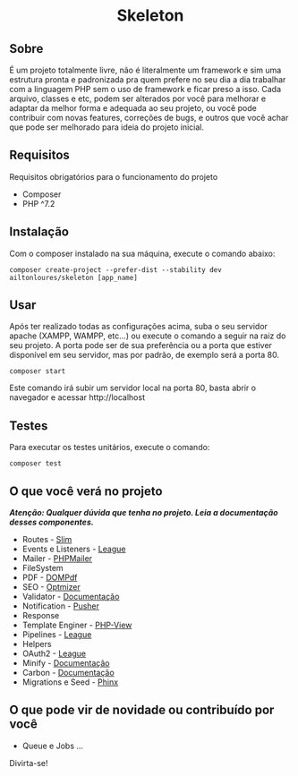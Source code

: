 <h1 align="center">Skeleton</h1>

## Sobre

É um projeto totalmente livre, não é literalmente um framework e sim uma estrutura pronta e padronizada pra quem prefere no seu dia a dia 
trabalhar com a linguagem PHP sem o uso de framework e ficar preso a isso. 
Cada arquivo, classes e etc, podem ser alterados por você para melhorar e adaptar da melhor forma e adequada ao seu projeto, 
ou você pode contribuir com novas features, correções de bugs, e outros que você achar que pode ser melhorado para ideia do projeto inicial.

## Requisitos

Requisitos obrigatórios para o funcionamento do projeto

- Composer
- PHP ^7.2

## Instalação

Com o composer instalado na sua máquina, execute o comando abaixo:

```
composer create-project --prefer-dist --stability dev ailtonloures/skeleton [app_name]
```

## Usar

Após ter realizado todas as configurações acima, suba o seu servidor apache (XAMPP, WAMPP, etc...) ou execute o comando a seguir na raiz do seu projeto.
A porta pode ser de sua preferência ou a porta que estiver disponível em seu servidor, mas por padrão, de exemplo será a porta 80.

```
composer start
```

Este comando irá subir um servidor local na porta 80, basta abrir o navegador e acessar http://localhost

## Testes

Para executar os testes unitários, execute o comando:

```
composer test
```

## O que você verá no projeto 

***Atenção: Qualquer dúvida que tenha no projeto. Leia a documentação desses componentes.***

- Routes - [Slim](http://www.slimframework.com/docs/v3/)
- Events e Listeners - [League](https://event.thephpleague.com/2.0/)
- Mailer - [PHPMailer](https://github.com/PHPMailer/PHPMailer)
- FileSystem
- PDF - [DOMPdf](https://github.com/dompdf/dompdf)
- SEO - [Optmizer](https://github.com/robsonvleite/optimizer)
- Validator - [Documentação](https://github.com/ailtonloures/validator)
- Notification - [Pusher](https://github.com/pusher/pusher-http-php)
- Response
- Template Enginer - [PHP-View](https://github.com/slimphp/PHP-View)
- Pipelines - [League](https://pipeline.thephpleague.com/)
- Helpers
- OAuth2 - [League](https://github.com/thephpleague/oauth2-google)
- Minify - [Documentação](https://github.com/matthiasmullie/minify)
- Carbon - [Documentação](https://carbon.nesbot.com/docs/)
- Migrations e Seed - [Phinx](https://phinx.org/)

## O que pode vir de novidade ou contribuído por você

- Queue e Jobs
...

Divirta-se!
